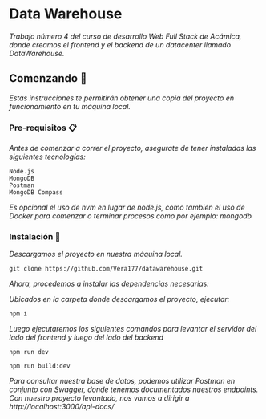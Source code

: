 # Data Warehouse

_Trabajo número 4 del curso de desarrollo Web Full Stack de Acámica, donde creamos el frontend y el backend de un datacenter llamado DataWarehouse._

## Comenzando 🚀

_Estas instrucciones te permitirán obtener una copia del proyecto en funcionamiento en tu máquina local._

### Pre-requisitos 📋

_Antes de comenzar a correr el proyecto, asegurate de tener instaladas las siguientes tecnologías:_

```
Node.js
MongoDB
Postman
MongoDB Compass
```

_Es opcional el uso de nvm en lugar de node.js, como también el uso de Docker para comenzar o terminar procesos como por ejemplo: mongodb_

### Instalación 🔧

_Descargamos el proyecto en nuestra máquina local._

```
git clone https://github.com/Vera177/datawarehouse.git
```

_Ahora, procedemos a instalar las dependencias necesarias:_

_Ubicados en la carpeta donde descargamos el proyecto, ejecutar:_

```
npm i
```

_Luego ejecutaremos los siguientes comandos para levantar el servidor del lado del frontend y luego del lado del backend_

```
npm run dev
```

```
npm run build:dev
```
_Para consultar nuestra base de datos, podemos utilizar Postman en conjunto con Swagger, donde tenemos documentados nuestros endpoints. Con nuestro proyecto levantado, nos vamos a dirigir a http://localhost:3000/api-docs/_

